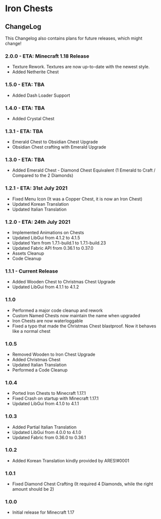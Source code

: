 # Iron Chests

## ChangeLog
This Changelog also contains plans for future releases, which might change!

### 2.0.0 - ETA: Minecraft 1.18 Release
- Texture Rework. Textures are now up-to-date with the newest style.
- Added Netherite Chest

### 1.5.0 - ETA: TBA
- Added Dash Loader Support

### 1.4.0 - ETA: TBA
- Added Crystal Chest

### 1.3.1 - ETA: TBA
- Emerald Chest to Obsidian Chest Upgrade
- Obsidian Chest crafting with Emerald Upgrade

### 1.3.0 - ETA: TBA 
- Added Emerald Chest - Diamond Chest Equivalent (1 Emerald to Craft / Compared to the 2 Diamonds)

### 1.2.1 - ETA: 31st July 2021
- Fixed Menu Icon (It was a Copper Chest, it is now an Iron Chest)
- Updated Korean Translation
- Updated Italian Translation

### 1.2.0 - ETA: 24th July 2021
- Implemented Animations on Chests
- Updated LibGui from 4.1.2 to 4.1.5
- Updated Yarn from 1.7.1-build.1 to 1.7.1-build.23
- Updated Fabric API from 0.36.1 to 0.37.0
- Assets Cleanup
- Code Cleanup

### 1.1.1 - Current Release
- Added Wooden Chest to Christmas Chest Upgrade
- Updated LibGui from 4.1.1 to 4.1.2

### 1.1.0
- Performed a major code cleanup and rework
- Custom Named Chests now maintain the name when upgraded
- Iron Chests are now waterloggable
- Fixed a typo that made the Christmas Chest blastproof. Now it behaves like a normal chest

### 1.0.5
- Removed Wooden to Iron Chest Upgrade
- Added Christmas Chest
- Updated Italian Translation
- Performed a Code Cleanup

### 1.0.4
- Ported Iron Chests to Minecraft 1.17.1
- Fixed Crash on startup with Minecraft 1.17.1
- Updated LibGui from 4.1.0 to 4.1.1

### 1.0.3
- Added Partial Italian Translation
- Updated LibGui from 4.0.0 to 4.1.0
- Updated Fabric from 0.36.0 to 0.36.1

### 1.0.2
- Added Korean Translation kindly provided by ARES!#0001

### 1.0.1
- Fixed Diamond Chest Crafting (It required 4 Diamonds, while the right amount should be 2)

### 1.0.0 
- Initial release for Minecraft 1.17
